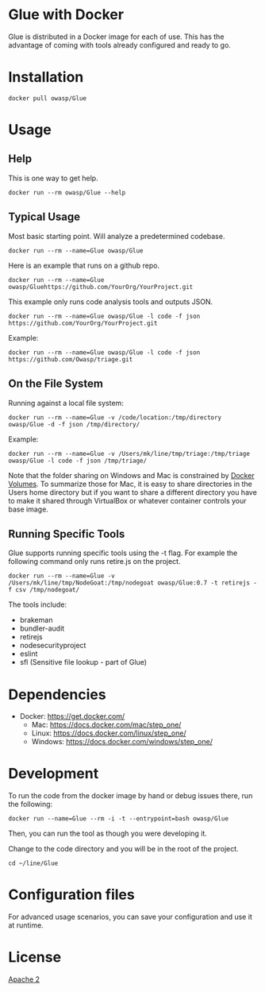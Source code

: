 # Glue with Docker

Glue is distributed in a Docker image for each of use.
This has the advantage of coming with tools already
configured and ready to go.

# Installation

```
docker pull owasp/Glue
```

# Usage

## Help

This is one way to get help.
```
docker run --rm owasp/Glue --help
```

## Typical Usage

Most basic starting point.  Will analyze a predetermined codebase.
```
docker run --rm --name=Glue owasp/Glue
```

Here is an example that runs on a github repo.
```
docker run --rm --name=Glue owasp/Gluehttps://github.com/YourOrg/YourProject.git
```

This example only runs code analysis tools and outputs JSON.
```
docker run --rm --name=Glue owasp/Glue -l code -f json https://github.com/YourOrg/YourProject.git
```

Example:
```
docker run --rm --name=Glue owasp/Glue -l code -f json https://github.com/Owasp/triage.git
```

## On the File System

Running against a local file system:
```
docker run --rm --name=Glue -v /code/location:/tmp/directory owasp/Glue -d -f json /tmp/directory/
```

Example:
```
docker run --rm --name=Glue -v /Users/mk/line/tmp/triage:/tmp/triage owasp/Glue -l code -f json /tmp/triage/
```

Note that the folder sharing on Windows and Mac is constrained by [Docker Volumes](https://docs.docker.com/engine/userguide/dockervolumes/).
To summarize those for Mac, it is easy to share directories in the Users home directory but if you want to share
a different directory you have to make it shared through VirtualBox or whatever container controls your base image.

## Running Specific Tools

Glue supports running specific tools using the -t flag.  For example the following command only runs retire.js on the project.
```
docker run --rm --name=Glue -v /Users/mk/line/tmp/NodeGoat:/tmp/nodegoat owasp/Glue:0.7 -t retirejs -f csv /tmp/nodegoat/
```

The tools include:
- brakeman
- bundler-audit
- retirejs
- nodesecurityproject
- eslint
- sfl (Sensitive file lookup - part of Glue)


# Dependencies

- Docker:  https://get.docker.com/
  - Mac: https://docs.docker.com/mac/step_one/
  - Linux: https://docs.docker.com/linux/step_one/
  - Windows:  https://docs.docker.com/windows/step_one/

# Development

To run the code from the docker image by hand or debug issues there, run the following:

```
docker run --name=Glue --rm -i -t --entrypoint=bash owasp/Glue
```

Then, you can run the tool as though you were developing it.

Change to the code directory and you will be in the root of the project.

```
cd ~/line/Glue
```

# Configuration files

For advanced usage scenarios, you can save your configuration
and use it at runtime.

# License

[Apache 2](http://www.apache.org/licenses/LICENSE-2.0)
